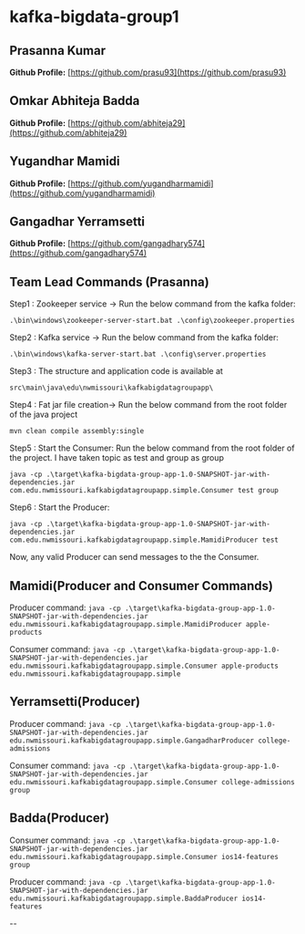 # kafka-bigdata-group1
## Prasanna Kumar
**Github Profile:** [https://github.com/prasu93](https://github.com/prasu93)
## Omkar Abhiteja Badda
**Github Profile:** [https://github.com/abhiteja29](https://github.com/abhiteja29)
## Yugandhar Mamidi
**Github Profile:** [https://github.com/yugandharmamidi](https://github.com/yugandharmamidi)
## Gangadhar Yerramsetti
**Github Profile:** [https://github.com/gangadhary574](https://github.com/gangadhary574)

## Team Lead Commands (Prasanna)
Step1 : Zookeeper service -> Run the below command from the kafka folder:

`.\bin\windows\zookeeper-server-start.bat .\config\zookeeper.properties`

Step2 : Kafka service -> Run the below command from the kafka folder:

`.\bin\windows\kafka-server-start.bat .\config\server.properties`

Step3 : The structure and application code is available at

`src\main\java\edu\nwmissouri\kafkabigdatagroupapp\`

Step4 : Fat jar file creation-> Run the below command from the root folder of the java project

`mvn clean compile assembly:single`

Step5 : Start the Consumer: Run the below command from the root folder of the project. I have taken topic as test and group as group

`java -cp .\target\kafka-bigdata-group-app-1.0-SNAPSHOT-jar-with-dependencies.jar com.edu.nwmissouri.kafkabigdatagroupapp.simple.Consumer test group`

Step6 : Start the Producer:

`java -cp .\target\kafka-bigdata-group-app-1.0-SNAPSHOT-jar-with-dependencies.jar com.edu.nwmissouri.kafkabigdatagroupapp.simple.MamidiProducer test`

Now, any valid Producer can send messages to the the Consumer.

## Mamidi(Producer and Consumer Commands)
Producer command:
`java -cp .\target\kafka-bigdata-group-app-1.0-SNAPSHOT-jar-with-dependencies.jar edu.nwmissouri.kafkabigdatagroupapp.simple.MamidiProducer apple-products`

Consumer command:
`java -cp .\target\kafka-bigdata-group-app-1.0-SNAPSHOT-jar-with-dependencies.jar edu.nwmissouri.kafkabigdatagroupapp.simple.Consumer apple-products edu.nwmissouri.kafkabigdatagroupapp.simple`


## Yerramsetti(Producer)

Producer command:
`java -cp .\target\kafka-bigdata-group-app-1.0-SNAPSHOT-jar-with-dependencies.jar edu.nwmissouri.kafkabigdatagroupapp.simple.GangadharProducer college-admissions`

Consumer command:
`java -cp .\target\kafka-bigdata-group-app-1.0-SNAPSHOT-jar-with-dependencies.jar edu.nwmissouri.kafkabigdatagroupapp.simple.Consumer college-admissions group`

## Badda(Producer)

Consumer command:
`java -cp .\target\kafka-bigdata-group-app-1.0-SNAPSHOT-jar-with-dependencies.jar edu.nwmissouri.kafkabigdatagroupapp.simple.Consumer ios14-features group`

Producer command:
`java -cp .\target\kafka-bigdata-group-app-1.0-SNAPSHOT-jar-with-dependencies.jar edu.nwmissouri.kafkabigdatagroupapp.simple.BaddaProducer ios14-features`

--

